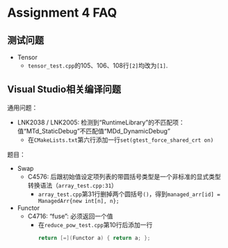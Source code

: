 # Assignment 4 FAQ

## 测试问题

* Tensor
    * `tensor_test.cpp`的105、106、108行`[2]`均改为`[1]`.

## Visual Studio相关编译问题

通用问题：

* LNK2038 / LNK2005: 检测到“RuntimeLibrary”的不匹配项：值“MTd_StaticDebug”不匹配值“MDd_DynamicDebug”
    * 在`CMakeLists.txt`第六行添加一行`set(gtest_force_shared_crt on)`

题目：

* Swap
    * C4576: 后跟初始值设定项列表的带圆括号类型是一个非标准的显式类型转换语法（`array_test.cpp:31`）
        * `array_test.cpp`第31行删掉两个圆括号`()`，得到`managed_arr[id] = ManagedArr{new int[n], n};`
* Functor
    * C4716: “fuse”: 必须返回一个值
        * 在`reduce_pow_test.cpp`第10行后添加一行
            ```cpp
            return [=](Functor a) { return a; };
            ```
